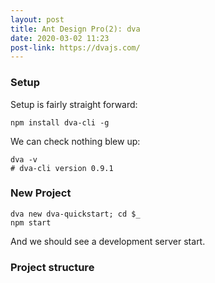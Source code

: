 ```yaml
---
layout: post
title: Ant Design Pro(2): dva
date: 2020-03-02 11:23
post-link: https://dvajs.com/
---
```


### Setup

Setup is fairly straight forward:

```
npm install dva-cli -g
```

We can check nothing blew up:

```
dva -v
# dva-cli version 0.9.1
```

### New Project

```
dva new dva-quickstart; cd $_
npm start
```

And we should see a development server start.

### Project structure

